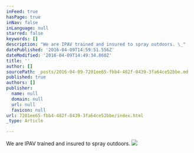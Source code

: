 ```yaml
---
inFeed: true
hasPage: true
inNav: false
inLanguage: null
starred: false
keywords: []
description: "We are IPAV trained and insured to spray outdoors. \_"
datePublished: '2016-04-09T14:59:51.556Z'
dateModified: '2016-04-09T14:49:34.860Z'
title: ''
author: []
sourcePath: _posts/2016-04-09-7201ee65-fbb4-482f-8439-3fa64ce52bbe.md
published: true
authors: []
publisher:
  name: null
  domain: null
  url: null
  favicon: null
url: 7201ee65-fbb4-482f-8439-3fa64ce52bbe/index.html
_type: Article

---
```

We are IPAV trained and insured to spray outdoors.  ![](https://the-grid-user-content.s3-us-west-2.amazonaws.com/731ac7e5-9fc1-48fb-ad1c-28a60b7fe336.png)